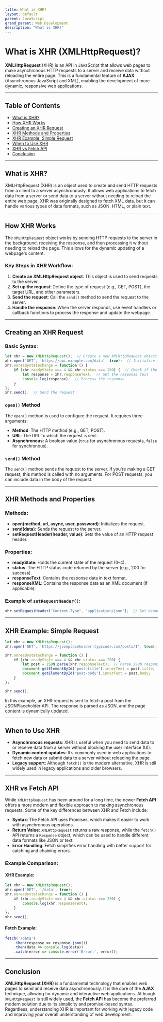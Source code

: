 ```yaml
---
title: What is XHR?
layout: default
parent: JavaScript
grand_parent: Web Development
description: "What is XHR?"
---
```


# What is XHR (XMLHttpRequest)?

**XMLHttpRequest** (XHR) is an API in JavaScript that allows web pages to make asynchronous HTTP requests to a server
and receive data without reloading the entire page. This is a fundamental feature of **AJAX** (Asynchronous JavaScript
and XML), enabling the development of more dynamic, responsive web applications.

---

## Table of Contents

- [What is XHR?](#what-is-xhr)
- [How XHR Works](#how-xhr-works)
- [Creating an XHR Request](#creating-an-xhr-request)
- [XHR Methods and Properties](#xhr-methods-and-properties)
- [XHR Example: Simple Request](#xhr-example-simple-request)
- [When to Use XHR](#when-to-use-xhr)
- [XHR vs Fetch API](#xhr-vs-fetch-api)
- [Conclusion](#conclusion)

---

## What is XHR?

XMLHttpRequest (XHR) is an object used to create and send HTTP requests from a client to a server asynchronously. It
allows web applications to fetch data from a server or send data to a server without needing to reload the entire web
page. XHR was originally designed to fetch XML data, but it can handle various types of data formats, such as JSON,
HTML, or plain text.

---

## How XHR Works

The `XMLHttpRequest` object works by sending HTTP requests to the server in the background, receiving the response, and
then processing it without needing to reload the page. This allows for the dynamic updating of a webpage's content.

### Key Steps in XHR Workflow:

1. **Create an XMLHttpRequest object**: This object is used to send requests to the server.
2. **Set up the request**: Define the type of request (e.g., GET, POST), the target URL, and other parameters.
3. **Send the request**: Call the `send()` method to send the request to the server.
4. **Handle the response**: When the server responds, use event handlers or callback functions to process the response
   and update the webpage.

---

## Creating an XHR Request

### Basic Syntax:

```javascript
let xhr = new XMLHttpRequest();  // Create a new XMLHttpRequest object
xhr.open('GET', 'https://api.example.com/data', true);  // Initialize the request
xhr.onreadystatechange = function () {
	if (xhr.readyState === 4 && xhr.status === 200) {  // Check if the request is complete and successful
		let response = xhr.responseText;  // Get the response text
		console.log(response);  // Process the response
	}
};
xhr.send();  // Send the request
```

### `open()` Method

The `open()` method is used to configure the request. It requires three arguments:

- **Method**: The HTTP method (e.g., GET, POST).
- **URL**: The URL to which the request is sent.
- **Asynchronous**: A boolean value (`true` for asynchronous requests, `false` for synchronous).

### `send()` Method

The `send()` method sends the request to the server. If you're making a GET request, this method is called with no
arguments. For POST requests, you can include data in the body of the request.

---

## XHR Methods and Properties

### Methods:

- **open(method, url, async, user, password)**: Initializes the request.
- **send(data)**: Sends the request to the server.
- **setRequestHeader(header, value)**: Sets the value of an HTTP request header.

### Properties:

- **readyState**: Holds the current state of the request (0–4).
- **status**: The HTTP status code returned by the server (e.g., 200 for success).
- **responseText**: Contains the response data in text format.
- **responseXML**: Contains the response data as an XML document (if applicable).

### Example of `setRequestHeader()`:

```javascript
xhr.setRequestHeader("Content-Type", "application/json");  // Set headers for POST requests
```

---

## XHR Example: Simple Request

```javascript
let xhr = new XMLHttpRequest();
xhr.open('GET', 'https://jsonplaceholder.typicode.com/posts/1', true);

xhr.onreadystatechange = function () {
	if (xhr.readyState === 4 && xhr.status === 200) {
		let post = JSON.parse(xhr.responseText);  // Parse JSON response
		document.getElementById('post-title').innerText = post.title;
		document.getElementById('post-body').innerText = post.body;
	}
};

xhr.send();
```

In this example, an XHR request is sent to fetch a post from the JSONPlaceholder API. The response is parsed as JSON,
and the page content is dynamically updated.

---

## When to Use XHR

- **Asynchronous requests**: XHR is useful when you need to send data to or receive data from a server without blocking
  the user interface (UI).
- **Dynamic content updates**: It’s commonly used in web applications to fetch new data or submit data to a server
  without reloading the page.
- **Legacy support**: Although `fetch()` is the modern alternative, XHR is still widely used in legacy applications and
  older browsers.

---

## XHR vs Fetch API

While `XMLHttpRequest` has been around for a long time, the newer **Fetch API** offers a more modern and flexible
approach to making asynchronous requests. Some of the key differences between XHR and Fetch include:

- **Syntax**: The Fetch API uses Promises, which makes it easier to work with asynchronous operations.
- **Return Value**: `XMLHttpRequest` returns a raw response, while the `fetch()` API returns a `Response` object, which
  can be used to handle different data formats like JSON or text.
- **Error Handling**: Fetch simplifies error handling with better support for catching and chaining errors.

### Example Comparison:

#### XHR Example:

```javascript
let xhr = new XMLHttpRequest();
xhr.open('GET', '/data', true);
xhr.onreadystatechange = function () {
	if (xhr.readyState === 4 && xhr.status === 200) {
		console.log(xhr.responseText);
	}
};
xhr.send();
```

#### Fetch Example:

```javascript
fetch('/data')
	.then(response => response.json())
	.then(data => console.log(data))
	.catch(error => console.error('Error:', error));
```

---

## Conclusion

**XMLHttpRequest (XHR)** is a fundamental technology that enables web pages to send and receive data asynchronously. It
is the core of the **AJAX** technique, allowing for dynamic and interactive web applications. Although `XMLHttpRequest`
is still widely used, the **Fetch API** has become the preferred modern solution due to its simplicity and promise-based
syntax. Regardless, understanding XHR is important for working with legacy code and improving your overall understanding
of web development.
